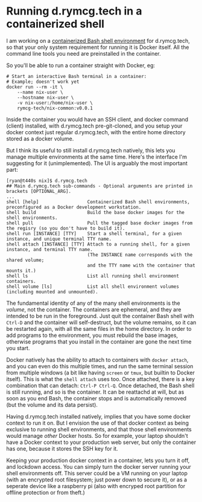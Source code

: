 # Running d.rymcg.tech in a containerized shell

I am working on a [containerized Bash shell
environment](https://github.com/EnigmaCurry/d.rymcg.tech/pull/32) for
d.rymcg.tech, so that your only system requirement for running it is
Docker itself. All the command line tools you need are preinstalled in
the container.

So you'll be able to run a container straight with Docker, eg:

```
# Start an interactive Bash terminal in a container:
# Example; doesn't work yet
docker run --rm -it \
    --name nix-user \
    --hostname nix-user \
    -v nix-user:/home/nix-user \
    rymcg-tech/nix-common:v0.0.1
```

Inside the container you would have an SSH client, and docker command
(client) installed, with d.rymcg.tech pre-git-cloned, and you setup
your docker context just regular d.rymcg.tech, with the entire home
directory stored as a docker volume.

But I think its useful to still install d.rymcg.tech natively, this
lets you manage multiple environments at the same time. Here's the
interface I'm suggesting for it (unimplemented). The UI is arguably
the most important part:

```
[ryan@t440s nix]$ d.rymcg.tech
## Main d.rymcg.tech sub-commands - Optional arguments are printed in brackets [OPTIONAL_ARG].
...
shell [help]                  Containerized Bash shell environments, preconfigured as a Docker development workstation.
shell build                   Build the base docker images for the shell environments.
shell pull                    Pull the tagged base docker images from the regisry (so you don't have to build it).
shell run [INSTANCE] [TTY]    Start a shell terminal, for a given instance, and unique terminal TTY name.
shell attach [INSTANCE] [TTY] Attach to a running shell, for a given instance, and terminal TTY name.
                              (The INSTANCE name corresponds with the shared volume;
                              and the TTY name with the container that mounts it.)
shell ls                      List all running shell environment containers.
shell volume [ls]             List all shell environment volumes (including mounted and unmounted).
```

The fundamental identity of any of the many shell environments is the
*volume*, not the container. The containers are ephemeral, and they
are intended to be run in the foreground. Just quit the container Bash
shell with `Ctrl-D` and the container will self-destruct, but the
volume remains, so it can be restarted again, with all the same files
in the home directory. In order to add programs to the environment,
you must rebuild the base images, otherwise programs that you install
in the container are gone the next time you start.

Docker natively has the ability to attach to containers with `docker
attach`, and you can even do this multiple times, and run the same
terminal session from multiple windows (a bit like having `screen` or
`tmux`, but builtin to Docker itself). This is what the `shell attach`
uses too. Once attached, there is a key combination that can detach:
`Ctrl-P Ctrl-Q`. Once detached, the Bash shell is still running, and
so is the container. It can be reattachd at will, but as soon as you
end Bash, the container stops and is automatically removed (but the
volume and its data persist).

Having d.rymcg.tech installed natively, implies that you have some
docker context to run it on. But I envision the use of that docker
context as being exclusive to running shell environments, and that
those shell environments would manage *other* Docker hosts. So for
example, your laptop shouldn't have a Docker context to your
production web server, but only the container has one, because it
stores the SSH key for it.

Keeping your production docker context in a container, lets you turn
it off, and lockdown access. You can simply turn the docker server
running your shell environments off. This server could be a VM running
on your laptop (with an encrypted root filesystem; just power down to
secure it), or as a seperate device like a raspberry pi (also with
encryped root partition for offline protection or from theft.)
